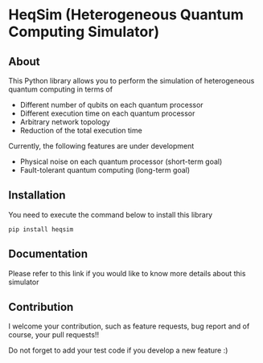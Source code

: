 # HeqSim (Heterogeneous Quantum Computing Simulator)

## About
 This Python library allows you to perform the simulation of heterogeneous quantum computing 
 in terms of 
 - Different number of qubits on each quantum processor
 - Different execution time on each quantum processor
 - Arbitrary network topology
 - Reduction of the total execution time

Currently, the following features are under development
- Physical noise on each quantum processor (short-term goal)
- Fault-tolerant quantum computing (long-term goal)

## Installation
You need to execute the command below to install this library
```
pip install heqsim
````

## Documentation
Please refer to this link if you would like to know more details about this simulator

## Contribution
I welcome your contribution, such as feature requests, bug report and of course, your pull requests!!

Do not forget to add your test code if you develop a new feature :)
